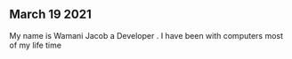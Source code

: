 ## March 19 2021 
My name is Wamani Jacob a Developer . I have been with computers most of my life time 